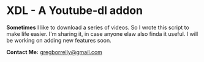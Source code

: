 # XDL - A Youtube-dl addon

  <b>Sometimes</b> I like to download a series of videos. So I wrote this script to make life easier. I'm sharing it, in case anyone elaw also finda it useful. I will be working on adding new features soon. 

<b>Contact Me:</b>
gregborrelly@gmail.com
